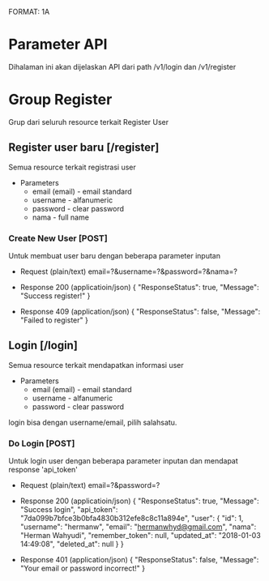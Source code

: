 FORMAT: 1A

# Parameter API
Dihalaman ini akan dijelaskan API dari path /v1/login dan /v1/register

# Group Register
Grup dari seluruh resource terkait Register User

## Register user baru [/register]
Semua resource terkait registrasi user

+ Parameters
  + email (email) - email standard
  + username - alfanumeric
  + password - clear password
  + nama - full name

### Create New User [POST]
Untuk membuat user baru dengan beberapa parameter inputan

+ Request (plain/text)
    email=?&username=?&password=?&nama=?

+ Response 200 (applicatioin/json)
    {
        "ResponseStatus": true,
        "Message": "Success register!"
    }

+ Response 409 (application/json)
    {
        "ResponseStatus": false,
        "Message": "Failed to register"
    }

## Login [/login]
Semua resource terkait mendapatkan informasi user

+ Parameters
  + email (email) - email standard
  + username - alfanumeric
  + password - clear password

login bisa dengan username/email, pilih salahsatu.

### Do Login [POST]
Untuk login user dengan beberapa parameter inputan dan mendapat response 'api_token'

+ Request (plain/text)
    email=?&password=?

+ Response 200 (applicatioin/json)
    {
    "ResponseStatus": true,
    "Message": "Success login",
    "api_token": "7da099b7bfce3b0bfa4830b312efe8c8c11a894e",
    "user": {
        "id": 1,
        "username": "hermanw",
        "email": "hermanwhyd@gmail.com",
        "nama": "Herman Wahyudi",
        "remember_token": null,
        "updated_at": "2018-01-03 14:49:08",
        "deleted_at": null
    }
}

+ Response 401 (application/json)
    {
        "ResponseStatus": false,
        "Message": "Your email or password incorrect!"
    }